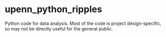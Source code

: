 # upenn_python_ripples
Python code for data analysis. Most of the code is project design-specific, so may not be directly useful for the general public.
